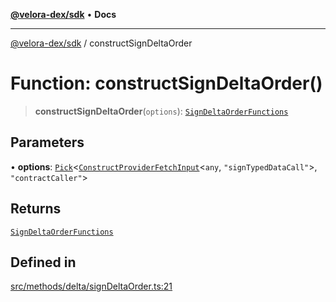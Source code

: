 [**@velora-dex/sdk**](../README.md) • **Docs**

***

[@velora-dex/sdk](../globals.md) / constructSignDeltaOrder

# Function: constructSignDeltaOrder()

> **constructSignDeltaOrder**(`options`): [`SignDeltaOrderFunctions`](../type-aliases/SignDeltaOrderFunctions.md)

## Parameters

• **options**: [`Pick`](../-internal-/type-aliases/Pick.md)\<[`ConstructProviderFetchInput`](../interfaces/ConstructProviderFetchInput.md)\<`any`, `"signTypedDataCall"`\>, `"contractCaller"`\>

## Returns

[`SignDeltaOrderFunctions`](../type-aliases/SignDeltaOrderFunctions.md)

## Defined in

[src/methods/delta/signDeltaOrder.ts:21](https://github.com/VeloraDEX/sdk/blob/master/src/methods/delta/signDeltaOrder.ts#L21)
